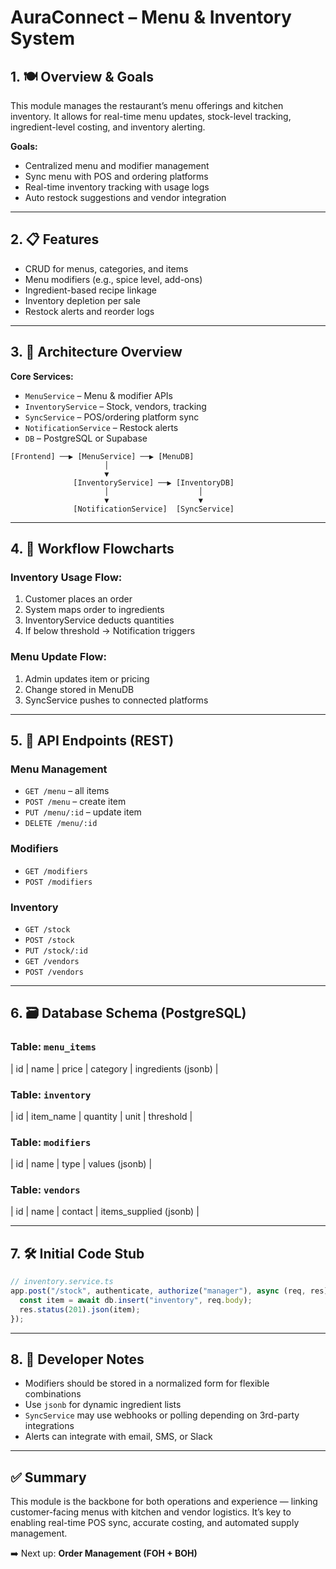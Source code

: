 # AuraConnect – Menu & Inventory System

## 1. 🍽️ Overview & Goals

This module manages the restaurant’s menu offerings and kitchen inventory. It allows for real-time menu updates, stock-level tracking, ingredient-level costing, and inventory alerting.

**Goals:**

- Centralized menu and modifier management
- Sync menu with POS and ordering platforms
- Real-time inventory tracking with usage logs
- Auto restock suggestions and vendor integration

---

## 2. 📋 Features

- CRUD for menus, categories, and items
- Menu modifiers (e.g., spice level, add-ons)
- Ingredient-based recipe linkage
- Inventory depletion per sale
- Restock alerts and reorder logs

---

## 3. 🧱 Architecture Overview

**Core Services:**

- `MenuService` – Menu & modifier APIs
- `InventoryService` – Stock, vendors, tracking
- `SyncService` – POS/ordering platform sync
- `NotificationService` – Restock alerts
- `DB` – PostgreSQL or Supabase

```
[Frontend] ──▶ [MenuService] ──▶ [MenuDB]
                     │
                     ▼
              [InventoryService] ──▶ [InventoryDB]
                     │                    │
                     ▼                    ▼
              [NotificationService]  [SyncService]
```

---

## 4. 🔁 Workflow Flowcharts

### Inventory Usage Flow:

1. Customer places an order
2. System maps order to ingredients
3. InventoryService deducts quantities
4. If below threshold → Notification triggers

### Menu Update Flow:

1. Admin updates item or pricing
2. Change stored in MenuDB
3. SyncService pushes to connected platforms

---

## 5. 📡 API Endpoints (REST)

### Menu Management

- `GET /menu` – all items
- `POST /menu` – create item
- `PUT /menu/:id` – update item
- `DELETE /menu/:id`

### Modifiers

- `GET /modifiers`
- `POST /modifiers`

### Inventory

- `GET /stock`
- `POST /stock`
- `PUT /stock/:id`
- `GET /vendors`
- `POST /vendors`

---

## 6. 🗃️ Database Schema (PostgreSQL)

### Table: `menu_items`

\| id | name | price | category | ingredients (jsonb) |

### Table: `inventory`

\| id | item\_name | quantity | unit | threshold |

### Table: `modifiers`

\| id | name | type | values (jsonb) |

### Table: `vendors`

\| id | name | contact | items\_supplied (jsonb) |

---

## 7. 🛠️ Initial Code Stub

```ts
// inventory.service.ts
app.post("/stock", authenticate, authorize("manager"), async (req, res) => {
  const item = await db.insert("inventory", req.body);
  res.status(201).json(item);
});
```

---

## 8. 📘 Developer Notes

- Modifiers should be stored in a normalized form for flexible combinations
- Use `jsonb` for dynamic ingredient lists
- `SyncService` may use webhooks or polling depending on 3rd-party integrations
- Alerts can integrate with email, SMS, or Slack

---

## ✅ Summary

This module is the backbone for both operations and experience — linking customer-facing menus with kitchen and vendor logistics. It’s key to enabling real-time POS sync, accurate costing, and automated supply management.

➡️ Next up: **Order Management (FOH + BOH)**

